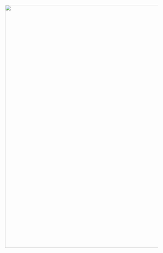 <a href="https://github.com/ryo-ma/github-profile-trophy">
<img width=800 src="https://github-profile-trophy.vercel.app/?username=dipendra-sharma&column=7"/>
</a>
